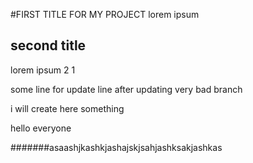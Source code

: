 #FIRST TITLE FOR MY PROJECT
lorem ipsum 

## second title
lorem ipsum 2 1

some line for update line after updating very bad branch

i will create here something

hello everyone

#######asaashjkashkjashajskjsahjashksakjashkas
